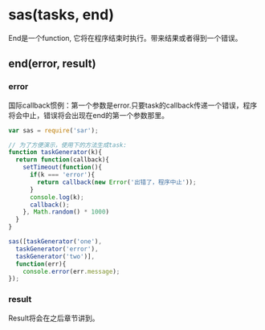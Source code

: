# sas(tasks, <span class="dw-heightlight">end</span>)
End是一个function, 它将在程序结束时执行。带来结果或者得到一个错误。<br>
## end(error, result)
### error
国际callback惯例：第一个参数是error.只要task的callback传递一个错误，程序将会中止，错误将会出现在end的第一个参数那里。
```js
var sas = require('sar');

// 为了方便演示，使用下的方法生成task:
function taskGenerator(k){
  return function(callback){
    setTimeout(function(){
      if(k === 'error'){
        return callback(new Error('出错了，程序中止'));
      }
      console.log(k);
      callback();
    }, Math.random() * 1000)
  }
}

sas([taskGenerator('one'), 
  taskGenerator('error'),
  taskGenerator('two')],
  function(err){
    console.error(err.message);
});
```
### result
Result将会在之后章节讲到。
